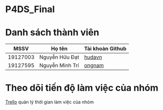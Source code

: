 # P4DS_Final
# Danh sách thành viên
| MSSV     | Họ tên          | Tài khoản Github                    |
| -------- | --------------- | ----------------------------------- |
| 19127003 | Nguyễn Hữu Đạt  | [hudavn](https://github.com/hudavn) |
| 19127595 | Nguyễn Minh Trí | [ongnam](https://github.com/ongnam) |

# Theo dõi tiến độ làm việc của nhóm
[Trello](https://github.com/hudavn/G12-P4DS-Final/edit/main/README.md) quản lý thời gian làm việc của nhóm
